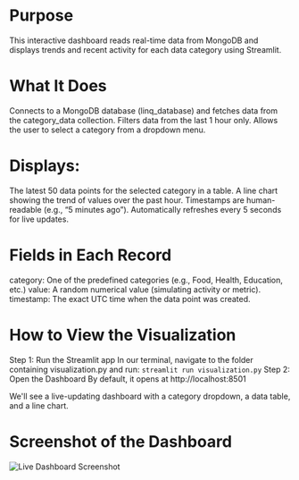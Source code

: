 # Purpose
This interactive dashboard reads real-time data from MongoDB and displays trends and recent activity for each data category using Streamlit.

# What It Does
Connects to a MongoDB database (linq_database) and fetches data from the category_data collection.
Filters data from the last 1 hour only.
Allows the user to select a category from a dropdown menu.

# Displays:
The latest 50 data points for the selected category in a table.
A line chart showing the trend of values over the past hour.
Timestamps are human-readable (e.g., “5 minutes ago”).
Automatically refreshes every 5 seconds for live updates.

# Fields in Each Record
category: One of the predefined categories (e.g., Food, Health, Education, etc.)
value: A random numerical value (simulating activity or metric).
timestamp: The exact UTC time when the data point was created.

# How to View the Visualization
Step 1: Run the Streamlit app
In our terminal, navigate to the folder containing visualization.py and run:
`streamlit run visualization.py`
Step 2: Open the Dashboard
By default, it opens at http://localhost:8501

We'll see a live-updating dashboard with a category dropdown, a data table, and a line chart.

# Screenshot of the Dashboard
![Live Dashboard Screenshot](dashboard_with_timestamps.png)
